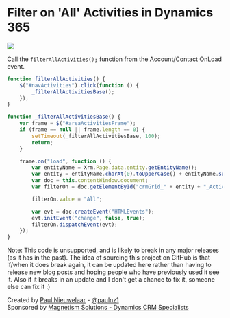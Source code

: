 # Filter on 'All' Activities in Dynamics 365

![](https://user-images.githubusercontent.com/14048382/30040310-a776ba02-9231-11e7-86d9-e6a165d07af1.png)

Call the ```filterAllActivities();``` function from the Account/Contact OnLoad event.

```javascript
function filterAllActivities() {
    $("#navActivities").click(function () {
        _filterAllActivitiesBase();
    });
}

function _filterAllActivitiesBase() {
    var frame = $("#areaActivitiesFrame");
    if (frame == null || frame.length == 0) {
        setTimeout(_filterAllActivitiesBase, 100);
        return;
    }

    frame.on("load", function () {
        var entityName = Xrm.Page.data.entity.getEntityName();
        var entity = entityName.charAt(0).toUpperCase() + entityName.substr(1);
        var doc = this.contentWindow.document;
        var filterOn = doc.getElementById("crmGrid_" + entity + "_ActivityPointers_datefilter");

        filterOn.value = "All";

        var evt = doc.createEvent("HTMLEvents");
        evt.initEvent("change", false, true);
        filterOn.dispatchEvent(evt);
    });
}
```

Note: This code is unsupported, and is likely to break in any major releases (as it has in the past). The idea of sourcing this project on GitHub is that if/when it does break again, it can be updated here rather than having to release new blog posts and hoping people who have previously used it see it. Also if it breaks in an update and I don't get a chance to fix it, someone else can fix it :)

Created by [Paul Nieuwelaar](http://paulnieuwelaar.wordpress.com) - [@paulnz1](https://twitter.com/paulnz1)  
Sponsored by [Magnetism Solutions - Dynamics CRM Specialists](http://www.magnetismsolutions.com)

